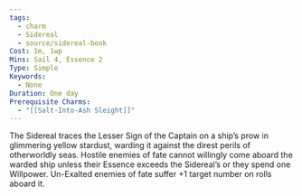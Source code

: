 ```yaml
---
tags:
  - charm
  - Sidereal
  - source/sidereal-book
Cost: 1m, 1wp
Mins: Sail 4, Essence 2
Type: Simple
Keywords:
  - None
Duration: One day
Prerequisite Charms:
  - "[[Salt-Into-Ash Sleight]]"
---
```

The Sidereal traces the Lesser Sign of the Captain on a ship’s prow in glimmering yellow stardust, warding it against the direst perils of otherworldly seas. Hostile enemies of fate cannot willingly come aboard the warded ship unless their Essence exceeds the Sidereal’s or they spend one Willpower. Un-Exalted enemies of fate suffer +1 target number on rolls aboard it.